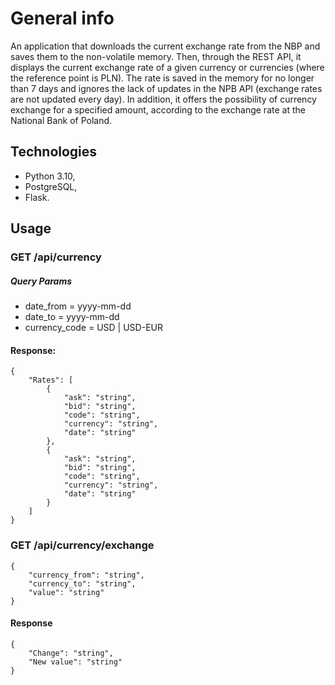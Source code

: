 # General info
An application that downloads the current exchange rate from the NBP and saves them to the non-volatile memory. Then, through the REST API, it displays the current exchange rate of a given currency or currencies (where the reference point is PLN). The rate is saved in the memory for no longer than 7 days and ignores the lack of updates in the NPB API (exchange rates are not updated every day).
In addition, it offers the possibility of currency exchange for a specified amount, according to the exchange rate at the National Bank of Poland.

## Technologies
* Python 3.10,
* PostgreSQL,
* Flask.

## Usage
### GET /api/currency
##### Query Params
* date_from = yyyy-mm-dd
* date_to = yyyy-mm-dd
* currency_code = USD | USD-EUR
#### Response:
```
{
    "Rates": [
        {
            "ask": "string",
            "bid": "string",
            "code": "string",
            "currency": "string",
            "date": "string"
        },
        {
            "ask": "string",
            "bid": "string",
            "code": "string",
            "currency": "string",
            "date": "string"
        }
    ]
}
```


### GET /api/currency/exchange
```
{
    "currency_from": "string",
    "currency_to": "string",
    "value": "string"
}
```

#### Response
```
{
    "Change": "string",
    "New value": "string"
}
```